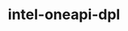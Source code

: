 ---
title: "intel-oneapi-dpl"
layout: cache
categories: [package, develop]
meta: {"compilers": ["oneapi@=2024.2.1"], "num_specs": 2, "num_specs_by_stack": {"e4s-oneapi": 2, "root": 2}, "oss": ["ubuntu22.04"], "platforms": ["linux"], "stacks": ["e4s-oneapi", "root"], "targets": ["x86_64_v3"], "versions": ["2022.7.1"]}
spec_details: [{"compiler": "oneapi@=2024.2.1", "hash": "4kyjun4qrueqide2hqsvzppswzyachp7", "os": "ubuntu22.04", "platform": "linux", "size": "-", "stacks": ["e4s-oneapi", "root"], "tarball": "https://binaries.spack.io/develop/build_cache/linux-ubuntu22.04-x86_64_v3/oneapi-2024.2.1/intel-oneapi-dpl-2022.7.1/linux-ubuntu22.04-x86_64_v3-oneapi-2024.2.1-intel-oneapi-dpl-2022.7.1-4kyjun4qrueqide2hqsvzppswzyachp7.spack", "target": "x86_64_v3", "variants": ["build_system=generic", "+envmods"], "versions": ["2022.7.1"]}, {"compiler": "oneapi@=2024.2.1", "hash": "3hweysdbtb2ujzilwbrbxclhcxkcmeuu", "os": "ubuntu22.04", "platform": "linux", "size": "-", "stacks": ["e4s-oneapi", "root"], "tarball": "https://binaries.spack.io/develop/build_cache/linux-ubuntu22.04-x86_64_v3/oneapi-2024.2.1/intel-oneapi-dpl-2022.7.1/linux-ubuntu22.04-x86_64_v3-oneapi-2024.2.1-intel-oneapi-dpl-2022.7.1-3hweysdbtb2ujzilwbrbxclhcxkcmeuu.spack", "target": "x86_64_v3", "variants": ["build_system=generic", "+envmods"], "versions": ["2022.7.1"]}]
---